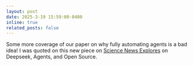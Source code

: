```yaml
---
layout: post
date: 2025-3-19 15:59:00-0400
inline: true
related_posts: false
---
```


Some more coverage of our paper on why fully automating agents is a bad idea! I was quoted on this new piece on [Science News Explores](https://www.snexplores.org/article/deepseek-ai-reasoning-agents) on Deepseek, Agents, and Open Source.